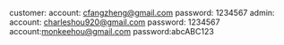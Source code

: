 customer: account: cfangzheng@gmail.com 
          password: 1234567
admin: account: charleshou920@gmail.com
       password: 1234567
       account:monkeehou@gmail.com 
       password:abcABC123
